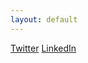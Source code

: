 ```yaml
---
layout: default
---
```


[Twitter](https://twitter.com/pratik_thanki)
[LinkedIn](https://www.linkedin.com/in/-pratikthanki/)
